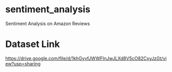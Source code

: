 # sentiment_analysis
Sentiment Analysis on Amazon Reviews

# Dataset Link
https://drive.google.com/file/d/1khGyvfJWWFInJwJLXd8V5cO82CxyJzGt/view?usp=sharing
